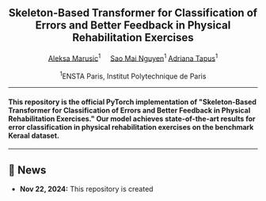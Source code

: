 <div align="center">
<h2>Skeleton-Based Transformer for Classification of Errors and Better Feedback in Physical Rehabilitation Exercises</h2>

<div>    
    <a href='https://www.linkedin.com/in/aleksamarusic/' target='_blank'>Aleksa Marusic</a><sup>1</sup>&nbsp&nbsp&nbsp&nbsp;
    <a href='https://nguyensmai.free.fr/' target='_blank'>Sao Mai Nguyen</a><sup>1</sup>
    <a href='https://perso.ensta-paris.fr/~tapus/eng/' target='_blank'>Adriana Tapus</a><sup>1</sup>
</div>
<br>
<div>
    <sup>1</sup>ENSTA Paris, Institut Polytechnique de Paris</span>
</div>
</div>

---

<h4>
This repository is the official PyTorch implementation of "Skeleton-Based Transformer for Classification of Errors and Better Feedback in Physical Rehabilitation Exercises." Our model achieves state-of-the-art results for error classification in physical rehabilitation exercises on the benchmark Keraal dataset.
</h4>

---

## 📧 News
- **Nov 22, 2024:** This repository is created
